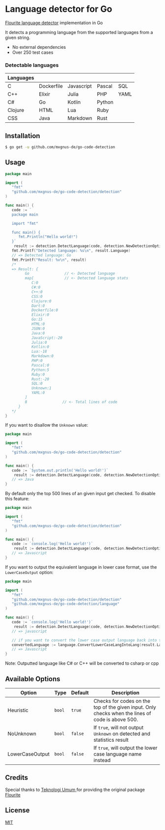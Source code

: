 # Language detector for Go

[Flourite language detector](https://github.com/teknologi-umum/flourite) implementation in Go

It detects a programming language from the supported languages from a given string.

-  No external dependencies
-  Over 250 test cases

### Detectable languages

| Languages |            |            |        |      |
| --------- | ---------- | ---------- | ------ | ---- |
| C         | Dockerfile | Javascript | Pascal | SQL  |
| C++       | Elixir     | Julia      | PHP    | YAML |
| C#        | Go         | Kotlin     | Python |      |
| Clojure   | HTML       | Lua        | Ruby   |      |
| CSS       | Java       | Markdown   | Rust   |      |

## Installation

```bash
$ go get -u github.com/mxgnus-de/go-code-detection
```

## Usage

```go
package main

import (
   "fmt"
   "github.com/mxgnus-de/go-code-detection/detection"
)

func main() {
   code := `
   package main

   import "fmt"

   func main() {
      fmt.Println("Hello world!")
   }`
	result := detection.DetectLanguage(code, detection.NewDetectionOptions())
   fmt.Printf("Detected language: %s\n", result.Language)
   // => Detected language: Go
   fmt.Printf("Result: %v\n", result)
   /*
   => Result: {
         Go                // <- Detected language
         map[              // <- Detected language stats
            C:0
            C#:0
            C++:0
            CSS:0
            Clojure:0
            Dart:0
            Dockerfile:0
            Elixir:0
            Go:15
            HTML:0
            JSON:0
            Java:0
            JavaScript:-20
            Julia:0
            Kotlin:0
            Lua:-18
            Markdown:0
            PHP:0
            Pascal:0
            Python:5
            Ruby:0
            Rust:-20
            SQL:0
            Unknown:1
            YAML:0
         ]
         8                // <- Total lines of code
      }
   */
}
```

If you want to disallow the `Unknown` value:

```go
package main

import (
   "fmt"
   "github.com/mxgnus-de/go-code-detection/detection"
)

func main() {
   code := `System.out.println('Hello world!')`
	result := detection.DetectLanguage(code, detection.NewDetectionOptions().WithNoUnknown())
   // => Java
}
```

By default only the top 500 lines of an given input get checked. To disable this feature:

```go
package main

import (
   "fmt"
   "github.com/mxgnus-de/go-code-detection/detection"
)

func main() {
   code := `console.log('Hello world!')`
	result := detection.DetectLanguage(code, detection.NewDetectionOptions().WithoutHeuristic())
   // => Javascript
}
```

If you want to output the equivalent language in lower case format, use the `LowerCaseOutput` option:

```go
package main

import (
   "fmt"
   "github.com/mxgnus-de/go-code-detection/detection"
   "github.com/mxgnus-de/go-code-detection/language"
)

func main() {
   code := `console.log('Hello world!')`
	result := detection.DetectLanguage(code, detection.NewDetectionOptions().WithLowerCaseOutput())
   // => javascript

   // if you want to convert the lower case output language back into the original output language
   convertedLanguage := language.ConvertLowerCaseLangIntoLang(result.Language)
   // => Javascript
}
```

Note: Outputted language like C# or C++ will be converted to csharp or cpp

## Available Options

| Option          | Type   | Default | Description                                                                                      |
| --------------- | ------ | ------- | ------------------------------------------------------------------------------------------------ |
| Heuristic       | `bool` | `true`  | Checks for codes on the top of the given input. Only checks when the lines of code is above 500. |
| NoUnknown       | `bool` | `false` | If `true`, will not output `Unknown` on detected and statistics result                           |
| LowerCaseOutput | `bool` | `false` | If `true`, will output the lower case language name instead                                      |

## Credits

Special thanks to [Teknologi Umum ](https://github.com/teknologi-umum) for providing the original package [Flourite](https://github.com/teknologi-umum/flourite)

## License

[MIT](./LICENSE)
